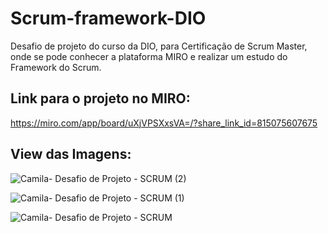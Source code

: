# Scrum-framework-DIO
Desafio de projeto do curso da DIO, para Certificação de Scrum Master, onde se pode conhecer a plataforma MIRO e realizar um estudo do Framework do Scrum.

<h2> Link para o projeto no MIRO:</h2>

https://miro.com/app/board/uXjVPSXxsVA=/?share_link_id=815075607675


<h2> View das Imagens: </h2>

![Camila- Desafio de Projeto - SCRUM (2)](https://user-images.githubusercontent.com/100415969/192999422-049bb55f-598c-4d2d-a234-01b812ad73bf.jpg)

![Camila- Desafio de Projeto - SCRUM (1)](https://user-images.githubusercontent.com/100415969/192999470-90fb476f-0c8a-400a-b99c-45f76047d59d.jpg)

![Camila- Desafio de Projeto - SCRUM](https://user-images.githubusercontent.com/100415969/192999318-d45fa019-5e28-46be-9904-58e1c019fa68.jpg)

